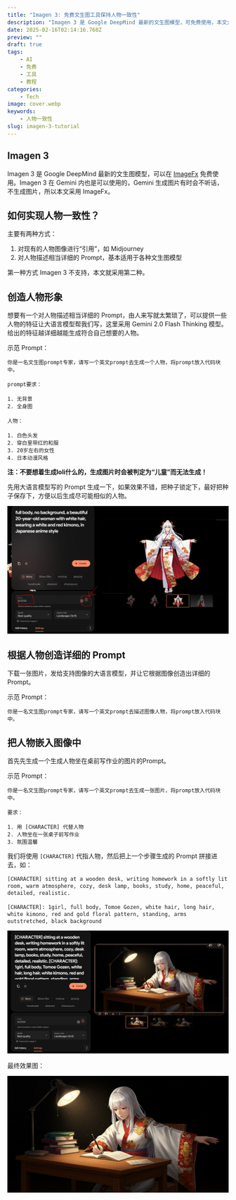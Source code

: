 ```yaml
---
title: "Imagen 3: 免费文生图工具保持人物一致性"
description: "Imagen 3 是 Google DeepMind 最新的文生图模型，可免费使用，本文介绍如何让其生成的人物保持一致性，理论上其他模型也可以这么做"
date: 2025-02-16T02:14:16.768Z
preview: ""
draft: true
tags:
    - AI
    - 免费
    - 工具
    - 教程
categories:
    - Tech
image: cover.webp
keywords:
    - 人物一致性
slug: imagen-3-tutorial
---
```


## Imagen 3

Imagen 3 是 Google DeepMind 最新的文生图模型，可以在 [ImageFx](https://labs.google/fx/tools/image-fx) 免费使用。Imagen 3 在 Gemini 内也是可以使用的，Gemini 生成图片有时会不听话，不生成图片，所以本文采用 ImageFx。

## 如何实现人物一致性？

主要有两种方式：

1. 对现有的人物图像进行“引用”，如 Midjourney
2. 对人物描述相当详细的 Prompt，基本适用于各种文生图模型

第一种方式 Imagen 3 不支持，本文就采用第二种。

## 创造人物形象

想要有一个对人物描述相当详细的 Prompt，由人来写就太繁琐了，可以提供一些人物的特征让大语言模型帮我们写，这里采用 Gemini 2.0 Flash Thinking 模型。给出的特征越详细越能生成符合自己想要的人物。

示范 Prompt：

```
你是一名文生图prompt专家，请写一个英文prompt去生成一个人物，将prompt放入代码块中。

prompt要求：

1. 无背景
2. 全身图

人物：

1. 白色头发
2. 穿白里带红的和服
3. 20岁左右的女性
4. 日本动漫风格
```

**注：不要想着生成loli什么的，生成图片时会被判定为“儿童”而无法生成！**

先用大语言模型写的 Prompt 生成一下，如果效果不错，把种子锁定下，最好把种子保存下，方便以后生成尽可能相似的人物。

![Example 1](1.webp)

## 根据人物创造详细的 Prompt

下载一张图片，发给支持图像的大语言模型，并让它根据图像创造出详细的 Prompt。

示范 Prompt：

```
你是一名文生图prompt专家，请写一个英文prompt去描述图像人物，将prompt放入代码块中。
```

## 把人物嵌入图像中

首先先生成一个生成人物坐在桌前写作业的图片的Prompt。

示范 Prompt：

```
你是一名文生图prompt专家，请写一个英文prompt去生成一张图片，将prompt放入代码块中。

要求：

1. 用 [CHARACTER] 代替人物
2. 人物坐在一张桌子前写作业
3. 氛围温馨
```

我们将使用 `[CHARACTER]` 代指人物，然后把上一个步骤生成的 Prompt 拼接进去，如：

```
[CHARACTER] sitting at a wooden desk, writing homework in a softly lit room, warm atmosphere, cozy, desk lamp, books, study, home, peaceful, detailed, realistic.

[CHARACTER]: 1girl, full body, Tomoe Gozen, white hair, long hair, white kimono, red and gold floral pattern, standing, arms outstretched, black background
```

![](2.webp)

最终效果图：

![](cover.webp)